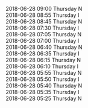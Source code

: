 2018-06-28 09:00 Thursday  N  
2018-06-28 08:55 Thursday  I  
2018-06-28 08:45 Thursday  N  
2018-06-28 07:30 Thursday  I  
2018-06-28 07:05 Thursday  N  
2018-06-28 07:00 Thursday  I  
2018-06-28 06:40 Thursday  N  
2018-06-28 06:35 Thursday  I  
2018-06-28 06:15 Thursday  N  
2018-06-28 06:10 Thursday  I  
2018-06-28 05:55 Thursday  N  
2018-06-28 05:50 Thursday  I  
2018-06-28 05:40 Thursday  N  
2018-06-28 05:35 Thursday  I  
2018-06-28 05:25 Thursday  N  
